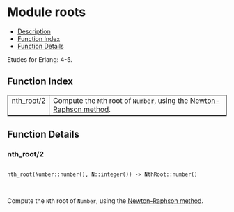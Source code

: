 

# Module roots #
* [Description](#description)
* [Function Index](#index)
* [Function Details](#functions)

Etudes for Erlang: 4-5.

<a name="index"></a>

## Function Index ##


<table width="100%" border="1" cellspacing="0" cellpadding="2" summary="function index"><tr><td valign="top"><a href="#nth_root-2">nth_root/2</a></td><td>Compute the <code>N</code>th root of <code>Number</code>, using the
<a href="https://en.wikipedia.org/wiki/Newton%27s_method">Newton-Raphson
method</a>.</td></tr></table>


<a name="functions"></a>

## Function Details ##

<a name="nth_root-2"></a>

### nth_root/2 ###

<pre><code>
nth_root(Number::number(), N::integer()) -&gt; NthRoot::number()
</code></pre>
<br />

Compute the `N`th root of `Number`, using the
[Newton-Raphson
method](https://en.wikipedia.org/wiki/Newton%27s_method).

